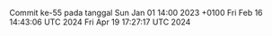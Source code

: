 Commit ke-55 pada tanggal Sun Jan 01 14:00 2023 +0100
Fri Feb 16 14:43:06 UTC 2024
Fri Apr 19 17:27:17 UTC 2024
